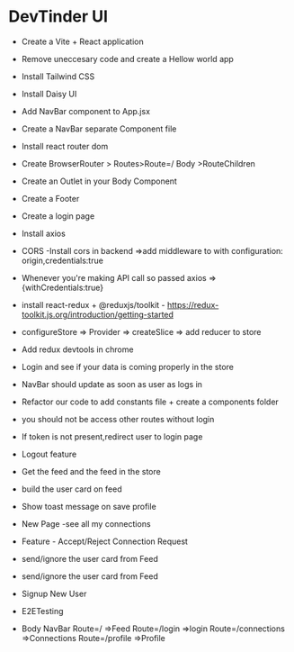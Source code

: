 # DevTinder UI

- Create a Vite + React application
- Remove uneccesary code and create a Hellow world app
- Install Tailwind CSS
- Install Daisy UI
- Add NavBar component to App.jsx
- Create a NavBar separate Component file
- Install react router dom
- Create BrowserRouter > Routes>Route=/ Body >RouteChildren
- Create an Outlet in your Body Component
- Create a Footer
- Create a login page
- Install axios
- CORS -Install cors in backend =>add middleware to with configuration: origin,credentials:true
- Whenever you're making API call so passed axios => {withCredentials:true}
- install react-redux + @reduxjs/toolkit - https://redux-toolkit.js.org/introduction/getting-started
- configureStore => Provider => createSlice => add reducer to store
- Add redux devtools in chrome
- Login and see if your data is coming properly in the store
- NavBar should update as soon as user as logs in
- Refactor our code to add constants file + create a components folder
- you should not be access other routes without login
- If token is not present,redirect user to login page
- Logout feature
- Get the feed and the feed in the store
- build the user card on feed
- Show toast message on save profile
- New Page -see all my connections
- Feature - Accept/Reject Connection Request
- send/ignore the user card from Feed
- send/ignore the user card from Feed
- Signup New User
- E2ETesting

- Body
  NavBar
  Route=/ =>Feed
  Route=/login =>login
  Route=/connections =>Connections
  Route=/profile =>Profile
